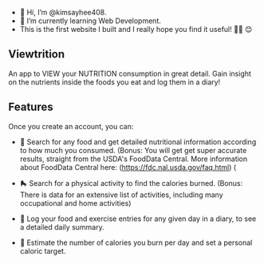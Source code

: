 - 👋 Hi, I’m @kimsayhee408.
- 🌱 I’m currently learning Web Development.
- This is the first website I built and I really hope you find it useful! 🙏🏻 😊

## Viewtrition ##

An app to VIEW your NUTRITION consumption in great detail.  Gain insight on the nutrients inside the foods you eat and log them in a diary!

## Features ##

Once you create an account, you can:

- 🍎 Search for any food and get detailed nutritional information according to how much you consumed. (Bonus: You will get get super accurate results, straight from the USDA's FoodData Central.  More information about FoodData Central here: (https://fdc.nal.usda.gov/faq.html) (

- 🛼 Search for a physical activity to find the calories burned. (Bonus: There is data for an extensive list of activities, including many occupational and home activities)

- 📒 Log your food and exercise entries for any given day in a diary, to see a detailed daily summary.

- 🎯 Estimate the number of calories you burn per day and set a personal caloric target. 


<!---
kimsayhee408/kimsayhee408 is a ✨ special ✨ repository because its `README.md` (this file) appears on your GitHub profile.
You can click the Preview link to take a look at your changes.
--->
